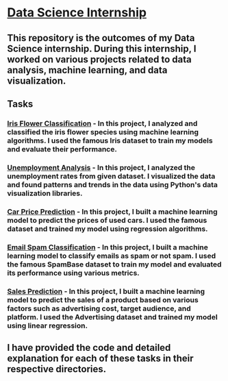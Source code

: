 # [Data Science Internship](https://github.com/Priyadharshan2003/OIBSIP-DATA-SCIENCE)

## This repository is the outcomes of my Data Science internship. During this internship, I worked on various projects related to data analysis, machine learning, and data visualization.

## Tasks

### [Iris Flower Classification](https://github.com/Priyadharshan2003/OIBSIP-DATA-SCIENCE/tree/main/Task-1_Flower_Iris) - In this project, I analyzed and classified the iris flower species using machine learning algorithms. I used the famous Iris dataset to train my models and evaluate their performance.

### [Unemployment Analysis](https://github.com/Priyadharshan2003/OIBSIP-DATA-SCIENCE/tree/main/Task-2_unemployment) - In this project, I analyzed the unemployment rates from given dataset. I visualized the data and found patterns and trends in the data using Python's data visualization libraries.

### [Car Price Prediction](https://github.com/Priyadharshan2003/OIBSIP-DATA-SCIENCE/tree/main/Task-3_Car_Price_Prediction) - In this project, I built a machine learning model to predict the prices of used cars. I used the famous  dataset and trained my model using regression algorithms.

### [Email Spam Classification](https://github.com/Priyadharshan2003/OIBSIP-DATA-SCIENCE/tree/main/Task-4_Email_Spam) - In this project, I built a machine learning model to classify emails as spam or not spam. I used the famous SpamBase dataset to train my model and evaluated its performance using various metrics.

### [Sales Prediction](https://github.com/Priyadharshan2003/OIBSIP-DATA-SCIENCE/tree/main/Task-5_Sales_Predict) - In this project, I built a machine learning model to predict the sales of a product based on various factors such as advertising cost, target audience, and platform. I used the Advertising dataset and trained my model using linear regression.

## I have provided the code and detailed explanation for each of these tasks in their respective directories.
